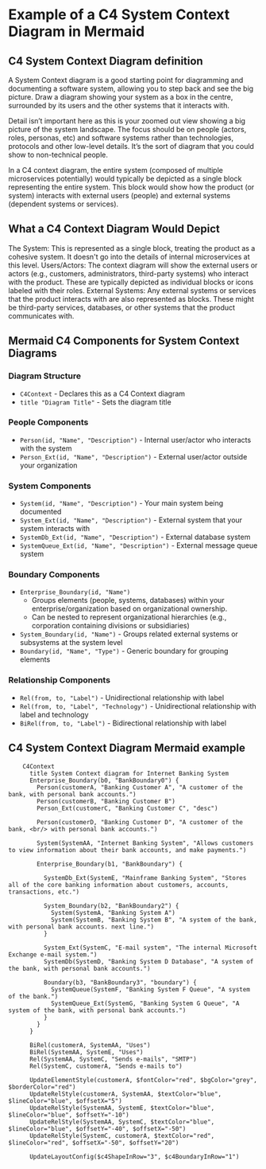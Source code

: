 # Example of a C4 System Context Diagram in Mermaid

## C4 System Context Diagram definition

A System Context diagram is a good starting point for diagramming and documenting a software system, allowing you to step back and see the big picture.
Draw a diagram showing your system as a box in the centre, surrounded by its users and the other systems that it interacts with.

Detail isn’t important here as this is your zoomed out view showing a big picture of the system landscape.
The focus should be on people (actors, roles, personas, etc) and software systems rather than technologies, protocols and other low-level details.
It’s the sort of diagram that you could show to non-technical people.

In a C4 context diagram, the entire system (composed of multiple microservices potentially) would typically be depicted as a single block representing the entire system.
This block would show how the product (or system) interacts with external users (people) and external systems (dependent systems or services).

## What a C4 Context Diagram Would Depict

The System: This is represented as a single block, treating the product as a cohesive system.
It doesn't go into the details of internal microservices at this level.
Users/Actors: The context diagram will show the external users or actors (e.g., customers, administrators, third-party systems) who interact with the product. These are typically depicted as individual blocks or icons labeled with their roles.
External Systems: Any external systems or services that the product interacts with are also represented as blocks. These might be third-party services, databases, or other systems that the product communicates with.

## Mermaid C4 Components for System Context Diagrams

### Diagram Structure

- `C4Context` - Declares this as a C4 Context diagram
- `title "Diagram Title"` - Sets the diagram title

### People Components

- `Person(id, "Name", "Description")` - Internal user/actor who interacts with the system
- `Person_Ext(id, "Name", "Description")` - External user/actor outside your organization

### System Components

- `System(id, "Name", "Description")` - Your main system being documented
- `System_Ext(id, "Name", "Description")` - External system that your system interacts with
- `SystemDb_Ext(id, "Name", "Description")` - External database system
- `SystemQueue_Ext(id, "Name", "Description")` - External message queue system

### Boundary Components

- `Enterprise_Boundary(id, "Name")`
  - Groups elements (people, systems, databases) within your enterprise/organization based on organizational ownership.
  - Can be nested to represent organizational hierarchies (e.g., corporation containing divisions or subsidiaries)
- `System_Boundary(id, "Name")` - Groups related external systems or subsystems at the system level
- `Boundary(id, "Name", "Type")` - Generic boundary for grouping elements

### Relationship Components

- `Rel(from, to, "Label")` - Unidirectional relationship with label
- `Rel(from, to, "Label", "Technology")` - Unidirectional relationship with label and technology
- `BiRel(from, to, "Label")` - Bidirectional relationship with label

## C4 System Context Diagram Mermaid example

```mermaid
    C4Context
      title System Context diagram for Internet Banking System
      Enterprise_Boundary(b0, "BankBoundary0") {
        Person(customerA, "Banking Customer A", "A customer of the bank, with personal bank accounts.")
        Person(customerB, "Banking Customer B")
        Person_Ext(customerC, "Banking Customer C", "desc")

        Person(customerD, "Banking Customer D", "A customer of the bank, <br/> with personal bank accounts.")

        System(SystemAA, "Internet Banking System", "Allows customers to view information about their bank accounts, and make payments.")

        Enterprise_Boundary(b1, "BankBoundary") {

          SystemDb_Ext(SystemE, "Mainframe Banking System", "Stores all of the core banking information about customers, accounts, transactions, etc.")

          System_Boundary(b2, "BankBoundary2") {
            System(SystemA, "Banking System A")
            System(SystemB, "Banking System B", "A system of the bank, with personal bank accounts. next line.")
          }

          System_Ext(SystemC, "E-mail system", "The internal Microsoft Exchange e-mail system.")
          SystemDb(SystemD, "Banking System D Database", "A system of the bank, with personal bank accounts.")

          Boundary(b3, "BankBoundary3", "boundary") {
            SystemQueue(SystemF, "Banking System F Queue", "A system of the bank.")
            SystemQueue_Ext(SystemG, "Banking System G Queue", "A system of the bank, with personal bank accounts.")
          }
        }
      }

      BiRel(customerA, SystemAA, "Uses")
      BiRel(SystemAA, SystemE, "Uses")
      Rel(SystemAA, SystemC, "Sends e-mails", "SMTP")
      Rel(SystemC, customerA, "Sends e-mails to")

      UpdateElementStyle(customerA, $fontColor="red", $bgColor="grey", $borderColor="red")
      UpdateRelStyle(customerA, SystemAA, $textColor="blue", $lineColor="blue", $offsetX="5")
      UpdateRelStyle(SystemAA, SystemE, $textColor="blue", $lineColor="blue", $offsetY="-10")
      UpdateRelStyle(SystemAA, SystemC, $textColor="blue", $lineColor="blue", $offsetY="-40", $offsetX="-50")
      UpdateRelStyle(SystemC, customerA, $textColor="red", $lineColor="red", $offsetX="-50", $offsetY="20")

      UpdateLayoutConfig($c4ShapeInRow="3", $c4BoundaryInRow="1")
```
